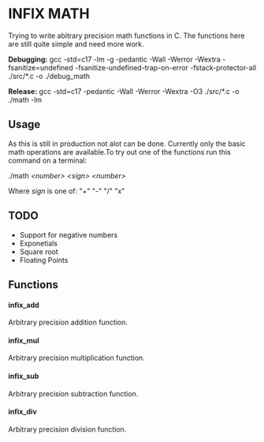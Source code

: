 # INFIX MATH

Trying to write abitrary precision math functions in C.
The functions here are still quite simple and need more work.

**Debugging:** gcc -std=c17 -lm -g -pedantic -Wall -Werror -Wextra
-fsanitize=undefined -fsanitize-undefined-trap-on-error -fstack-protector-all
./src/\*.c -o ./debug_math

**Release:** gcc -std=c17 -pedantic -Wall -Werror -Wextra -O3 ./src/\*.c -o
./math -lm

## Usage

As this is still in production not alot can be done. Currently only the basic
math operations are available.To try out one of the functions run this command
on a terminal:

./math *\<number\>* *\<sign\>* *\<number\>*

Where *sign* is one of: "+" "-" "/" "x"

## TODO

- Support for negative numbers
- Exponetials
- Square root
- Floating Points

## Functions

#### infix_add

Arbitrary precision addition function.

#### infix_mul

Arbitrary precision multiplication function.

#### infix_sub

Arbitrary precision subtraction function.

#### infix_div

Arbitrary precision division function.
